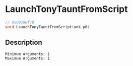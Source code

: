 # LaunchTonyTauntFromScript
```c
// 0x00586f70
void LaunchTonyTauntFromScript(unk p0)
```
## Description
```
Minimum Arguments: 1
Maximum Arguments: 1
```
